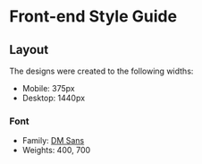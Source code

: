 # Front-end Style Guide

## Layout

The designs were created to the following widths:

- Mobile: 375px
- Desktop: 1440px


### Font

- Family: [DM Sans](https://fonts.google.com/specimen/DM+Sans)
- Weights: 400, 700
